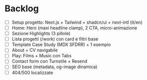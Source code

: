# Backlog
- [ ] Setup progetto: Next.js + Tailwind + shadcn/ui + next-intl (it/en)
- [ ] Home: Hero (maxi headline clamp), 2 CTA, micro-animazione
- [ ] Sezione Highlights (3 pillole)
- [ ] Lista progetti (/work) con card e filtri base
- [ ] Template Case Study (MDX SFDRR) + 1 esempio
- [ ] About + CV navigabile
- [ ] Play: Films + Music con Tabs
- [ ] Contact form con Turnstile + Resend
- [ ] SEO base (metadata, og-image dinamica)
- [ ] 404/500 localizzate

